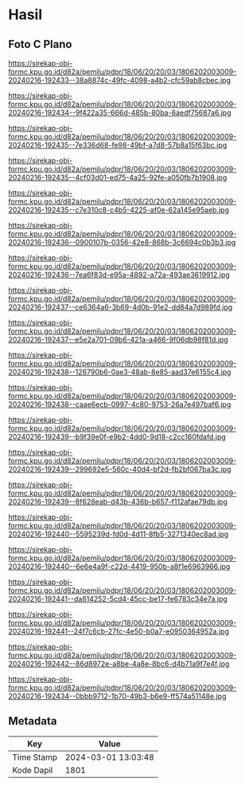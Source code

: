 # Hasil

## Foto C Plano

https://sirekap-obj-formc.kpu.go.id/d82a/pemilu/pdpr/18/06/20/20/03/1806202003009-20240216-192433--38a8874c-49fc-4098-a4b2-cfc59ab8cbec.jpg

https://sirekap-obj-formc.kpu.go.id/d82a/pemilu/pdpr/18/06/20/20/03/1806202003009-20240216-192434--9f422a35-666d-485b-80ba-6aedf75687a6.jpg

https://sirekap-obj-formc.kpu.go.id/d82a/pemilu/pdpr/18/06/20/20/03/1806202003009-20240216-192435--7e336d68-fe98-49bf-a7d8-57b8a15f63bc.jpg

https://sirekap-obj-formc.kpu.go.id/d82a/pemilu/pdpr/18/06/20/20/03/1806202003009-20240216-192435--4cf03d01-ed75-4a25-92fe-a050fb7b1908.jpg

https://sirekap-obj-formc.kpu.go.id/d82a/pemilu/pdpr/18/06/20/20/03/1806202003009-20240216-192435--c7e310c8-c4b5-4225-af0e-62a145e95aeb.jpg

https://sirekap-obj-formc.kpu.go.id/d82a/pemilu/pdpr/18/06/20/20/03/1806202003009-20240216-192436--0900107b-0356-42e8-868b-3c6694c0b3b3.jpg

https://sirekap-obj-formc.kpu.go.id/d82a/pemilu/pdpr/18/06/20/20/03/1806202003009-20240216-192436--7ea6f83d-e95a-4892-a72a-493ae3619912.jpg

https://sirekap-obj-formc.kpu.go.id/d82a/pemilu/pdpr/18/06/20/20/03/1806202003009-20240216-192437--ce6364a6-3b69-4d0b-91e2-dd84a7d989fd.jpg

https://sirekap-obj-formc.kpu.go.id/d82a/pemilu/pdpr/18/06/20/20/03/1806202003009-20240216-192437--e5e2a701-09b6-421a-a466-9f06db98f81d.jpg

https://sirekap-obj-formc.kpu.go.id/d82a/pemilu/pdpr/18/06/20/20/03/1806202003009-20240216-192438--126790b6-0ae3-48ab-8e85-aad37e6155c4.jpg

https://sirekap-obj-formc.kpu.go.id/d82a/pemilu/pdpr/18/06/20/20/03/1806202003009-20240216-192438--caae6ecb-0997-4c80-9753-26a7e497baf6.jpg

https://sirekap-obj-formc.kpu.go.id/d82a/pemilu/pdpr/18/06/20/20/03/1806202003009-20240216-192439--b9f39e0f-e9b2-4dd0-9d18-c2cc160fdafd.jpg

https://sirekap-obj-formc.kpu.go.id/d82a/pemilu/pdpr/18/06/20/20/03/1806202003009-20240216-192439--299692e5-560c-40d4-bf2d-fb2bf067ba3c.jpg

https://sirekap-obj-formc.kpu.go.id/d82a/pemilu/pdpr/18/06/20/20/03/1806202003009-20240216-192439--8f628eab-d43b-436b-b657-f112afae79db.jpg

https://sirekap-obj-formc.kpu.go.id/d82a/pemilu/pdpr/18/06/20/20/03/1806202003009-20240216-192440--5595239d-fd0d-4d11-8fb5-3271340ec8ad.jpg

https://sirekap-obj-formc.kpu.go.id/d82a/pemilu/pdpr/18/06/20/20/03/1806202003009-20240216-192440--6e6e4a9f-c22d-4419-950b-a8f1e6963966.jpg

https://sirekap-obj-formc.kpu.go.id/d82a/pemilu/pdpr/18/06/20/20/03/1806202003009-20240216-192441--da814252-5cd4-45cc-be17-fe6783c34e7a.jpg

https://sirekap-obj-formc.kpu.go.id/d82a/pemilu/pdpr/18/06/20/20/03/1806202003009-20240216-192441--24f7c6cb-27fc-4e50-b0a7-e0950364952a.jpg

https://sirekap-obj-formc.kpu.go.id/d82a/pemilu/pdpr/18/06/20/20/03/1806202003009-20240216-192442--86d8972e-a8be-4a8e-8bc6-d4b71a9f7e4f.jpg

https://sirekap-obj-formc.kpu.go.id/d82a/pemilu/pdpr/18/06/20/20/03/1806202003009-20240216-192434--0bbb9712-1b70-49b3-b6e9-ff574a51148e.jpg


## Metadata

| Key        | Value               |
| ---------- | ------------------- |
| Time Stamp | 2024-03-01 13:03:48 |
| Kode Dapil | 1801                |



